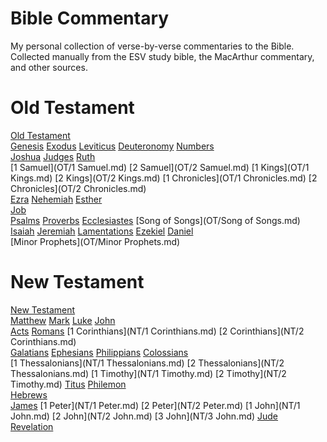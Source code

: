# Bible Commentary
My personal collection of verse-by-verse commentaries to the Bible.

Collected manually from the ESV study bible, the MacArthur commentary, and other sources.


# Old Testament
[Old Testament](OT/)

[Genesis](OT/Genesis.md)
[Exodus](OT/Exodus.md)
[Leviticus](OT/Leviticus.md)
[Deuteronomy](OT/Deuteronomy.md)
[Numbers](OT/Numbers.md)

[Joshua](OT/Joshua.md)
[Judges](OT/Judges.md)
[Ruth](OT/Ruth.md)

[1 Samuel](OT/1 Samuel.md)
[2 Samuel](OT/2 Samuel.md)
[1 Kings](OT/1 Kings.md)
[2 Kings](OT/2 Kings.md)
[1 Chronicles](OT/1 Chronicles.md)
[2 Chronicles](OT/2 Chronicles.md)

[Ezra](OT/Ezra.md)
[Nehemiah](OT/Nehemiah.md)
[Esther](OT/Esther.md)

[Job](OT/Job.md)

[Psalms](OT/Psalms.md)
[Proverbs](OT/Proverbs.md)
[Ecclesiastes](OT/Ecclesiastes.md)
[Song of Songs](OT/Song of Songs.md)

[Isaiah](OT/Isaiah.md)
[Jeremiah](OT/Jeremiah.md)
[Lamentations](OT/Lamentations.md)
[Ezekiel](OT/Ezekiel.md)
[Daniel](OT/Daniel.md)

[Minor Prophets](OT/Minor Prophets.md)

# New Testament
[New Testament](NT/)

[Matthew](NT/Matthew.md)
[Mark](NT/Mark.md)
[Luke](NT/Luke.md)
[John](NT/John.md)

[Acts](NT/Acts.md)
[Romans](NT/Romans.md)
[1 Corinthians](NT/1 Corinthians.md)
[2 Corinthians](NT/2 Corinthians.md)

[Galatians](NT/Galatians.md)
[Ephesians](NT/Ephesians.md)
[Philippians](NT/Philippians.md)
[Colossians](NT/Colossians.md)

[1 Thessalonians](NT/1 Thessalonians.md)
[2 Thessalonians](NT/2 Thessalonians.md)
[1 Timothy](NT/1 Timothy.md)
[2 Timothy](NT/2 Timothy.md)
[Titus](NT/Titus.md)
[Philemon](NT/Philemon.md)

[Hebrews](NT/Hebrews.md)

[James](NT/James.md)
[1 Peter](NT/1 Peter.md)
[2 Peter](NT/2 Peter.md)
[1 John](NT/1 John.md)
[2 John](NT/2 John.md)
[3 John](NT/3 John.md)
[Jude](NT/Jude.md)

[Revelation](NT/Revelation.md)


<style>
/* remove paragraph indentation */
p { margin: 0; }
</style>
